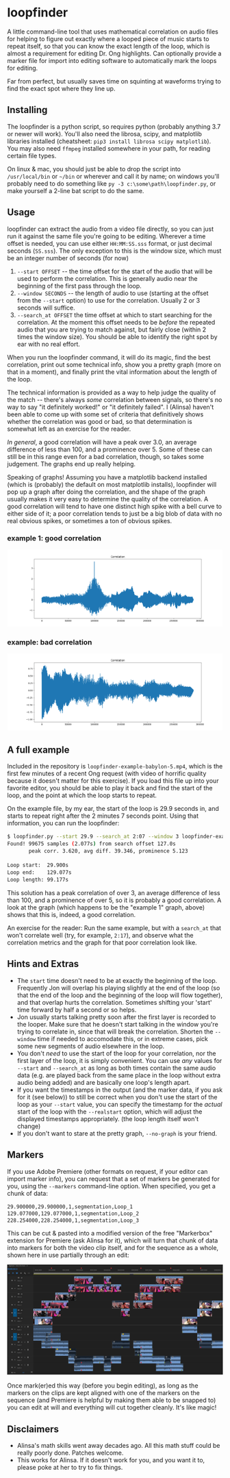 # loopfinder

A little command-line tool that uses mathematical correlation on audio files
for helping to figure out exactly where a looped piece of music starts to
repeat itself, so that you can know the exact length of the loop, which is
almost a requirement for editing Dr. Ong highlights. Can optionally provide
a marker file for import into editing software to automatically mark the
loops for editing.

Far from perfect, but usually saves time on squinting at waveforms trying
to find the exact spot where they line up.

## Installing

The loopfinder is a python script, so requires python (probably anything 3.7 or
newer will work). You'll also need the librosa, scipy, and matplotlib libraries
installed (cheatsheet: `pip3 install librosa scipy matplotlib`). You may also
need `ffmpeg` installed somewhere in your path, for reading certain file types.

On linux & mac, you should just be able to drop the script into `/usr/local/bin`
or `~/bin` or wherever and call it by name; on windows you'll probably need to
do something like `py -3 c:\some\path\loopfinder.py`, or make yourself a 2-line
bat script to do the same.



## Usage

loopfinder can extract the audio from a video file directly, so you can just
run it against the same file you're going to be editing. Wherever a time offset
is needed, you can use either `HH:MM:SS.sss` format, or just decimal seconds
(`SS.sss`). The only exception to this is the window size, which must be an
integer number of seconds (for now)

1. `--start OFFSET` -- the time offset for the start of the audio that will be
   used to perform the correlation. This is generally audio near the beginning
   of the first pass through the loop.
2. `--window SECONDS` -- the length of audio to use (starting at the offset
   from the `--start` option) to use for the correlation. Usually 2 or 3 seconds
   will suffice.
3. `--search_at OFFSET` the time offset at which to start searching for the
   correlation. At the moment this offset needs to be *before* the repeated
   audio that you are trying to match against, but fairly close (within 2 times
   the window size). You should be able to identify the right spot by ear with
   no real effort.

When you run the loopfinder command, it will do its magic, find the best
correlation, print out some technical info, show you a pretty graph (more on
that in a moment), and finally print the vital information about the length
of the loop.

The technical information is provided as a way to help judge the quality of
the match -- there's always *some* correlation between signals, so there's
no way to say "it definitely worked!" or "it definitely failed". I (Alinsa)
haven't been able to come up with some set of criteria that definitively
shows whether the correlation was good or bad, so that determination is
somewhat left as an exercise for the reader.

*In general*, a good correlation will have a peak over 3.0, an average
difference of less than 100, and a prominence over 5. Some of these
can still be in this range even for a bad correlation, though, so takes
some judgement. The graphs end up really helping.

Speaking of graphs! Assuming you have a matplotlib backend installed (which
is (probably) the default on most matplotlib installs), loopfinder will pop
up a graph after doing the correlation, and the shape of the graph usually
makes it very easy to determine the quality of the correlation. A good
correlation will tend to have one distinct high spike with a bell curve to
either side of it; a poor correlation tends to just be a big blob of data
with no real obvious spikes, or sometimes a ton of obvious spikes.

### example 1: good correlation

![](./cross-yes-correlation.png)

### example: bad correlation

![](./cross-no-correlation.png)



## A full example

Included in the repository is `loopfinder-example-babylon-5.mp4`, which is the
first few minutes of a recent Ong request (with video of horrific quality
because it doesn't matter for this exercise). If you load this file up into
your favorite editor, you should be able to play it back and find the start of
the loop, and the point at which the loop starts to repeat.

On the example file, by my ear, the start of the loop is 29.9 seconds in,
and starts to repeat right after the 2 minutes 7 seconds point. Using that
information, you can run the loopfinder:

```bash
$ loopfinder.py --start 29.9 --search_at 2:07 --window 3 loopfinder-example-babylon-5.mp4
Found! 99675 samples (2.077s) from search offset 127.0s
       peak corr. 3.620, avg diff. 39.346, prominence 5.123

Loop start:  29.900s
Loop end:    129.077s
Loop length: 99.177s
```

This solution has a peak correlation of over 3, an average difference of less
than 100, and a prominence of over 5, so it is probably a good correlation.
A look at the graph (which happens to be the "example 1" graph, above) shows
that this is, indeed, a good correlation.

An exercise for the reader: Run the same example, but with a `search_at` that
won't correlate well (try, for example, `2:17`), and observe what the
correlation metrics and the graph for that poor correlation look like.


## Hints and Extras

* The `start` time doesn't need to be at exactly the beginning of the loop.
Frequently Jon will overlap his playing slightly at the end of the loop (so
that the end of the loop and the beginning of the loop will flow together),
and that overlap hurts the correlation. Sometimes shifting your 'start' time
forward by half a second or so helps.
* Jon usually starts talking pretty soon after the first layer is recorded to
the looper. Make sure that he doesn't start talking in the window you're trying
to correlate in, since that will break the correlation. Shorten the `--window`
time if needed to accomodate this, or in extreme cases, pick some new segments
of audio elsewhere in the loop.
* You don't *need* to use the start of the loop for your correlation, nor the
first layer of the loop, it is simply convenient. You can use *any* values for
`--start` and `--search_at` as long as both times contain the same audio data
(e.g. are played back from the same place in the loop without extra audio
being added) and are basically one loop's length apart.
* If you want the timestamps in the output (and the marker data, if you ask for
it (see below)) to still be correct when you don't use the start of the loop
as your `--start` value, you can specify the timestamp for the *actual* start
of the loop with the `--realstart` option, which will adjust the displayed
timestamps appropriately. (the loop length itself won't change)
* If you don't want to stare at the pretty graph, `--no-graph` is your friend.


## Markers

If you use Adobe Premiere (other formats on request, if your editor can import
marker info), you can request that a set of markers be generated for you,
using the `--markers` command-line option. When specified, you get a chunk of
data:

```
29.900000,29.900000,1,segmentation,Loop_1
129.077000,129.077000,1,segmentation,Loop_2
228.254000,228.254000,1,segmentation,Loop_3
```

This can be cut & pasted into a modified version of the free "Markerbox"
extension for Premiere (ask Alinsa for it), which will turn that chunk of
data into markers for both the video clip itself, and for the sequence as
a whole, shown here in use partially through an edit:

![](./premiere-markers.png)

Once mark(er)ed this way (before you begin editing), as long as the markers
on the clips are kept aligned with one of the markers on the sequence (and
Premiere is helpful by making them able to be snapped to) you can edit at
will and everything will cut together cleanly. It's like magic!


## Disclaimers

* Alinsa's math skills went away decades ago. All this math stuff could be
really poorly done. Patches welcome.
* This works for Alinsa. If it doesn't work for you, and you want it to,
please poke at her to try to fix things.
